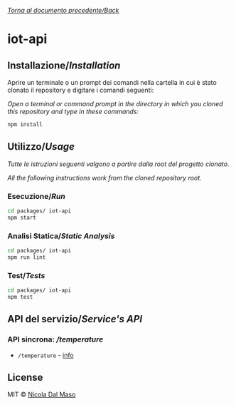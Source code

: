 [_Torna al documento precedente/Back_](https://github.com/niktekusho/IoTDashboard/)

#  iot-api

## Installazione/_Installation_

Aprire un terminale o un prompt dei comandi nella cartella in cui è stato clonato il repository e digitare i comandi seguenti:

_Open a terminal or command prompt in the directory in which you cloned this repository and type in these commands:_

```sh
npm install
```

## Utilizzo/_Usage_

_Tutte le istruzioni seguenti valgono a partire dalla root del progetto clonato._

_All the following instructions work from the cloned repository root._

### Esecuzione/_Run_

```sh
cd packages/ iot-api
npm start
```

### Analisi Statica/_Static Analysis_

```sh
cd packages/ iot-api
npm run lint
```

### Test/_Tests_

```sh
cd packages/ iot-api
npm test
```

## API del servizio/_Service's API_

### API sincrona: _/temperature_

-  `/temperature` - [info](../temperature-service/README.md#API-sincrona)

## License

MIT ©  [Nicola Dal Maso](https://github.com/niktekusho)
